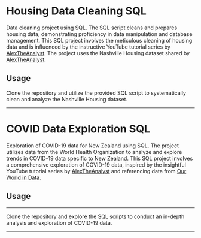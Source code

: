 # Housing Data Cleaning SQL

Data cleaning project using SQL. The SQL script cleans and prepares housing data, demonstrating proficiency in data manipulation and database management.
This SQL project involves the meticulous cleaning of housing data and is influenced by the instructive YouTube tutorial series by [AlexTheAnalyst](https://www.youtube.com/watch?v=8rO7ztF4NtU&list=PLUaB-1hjhk8FE_XZ87vPPSfHqb6OcM0cF&index=20). The project uses the Nashville Housing dataset shared by [AlexTheAnalyst](https://github.com/AlexTheAnalyst/PortfolioProjects/blob/main/Nashville%20Housing%20Data%20for%20Data%20Cleaning.xlsx).

## Usage

Clone the repository and utilize the provided SQL script to systematically clean and analyze the Nashville Housing dataset.

---

# COVID Data Exploration SQL

Exploration of COVID-19 data for New Zealand using SQL. The project utilizes data from the World Health Organization to analyze and explore trends in COVID-19 data specific to New Zealand.
This SQL project involves a comprehensive exploration of COVID-19 data, inspired by the insightful YouTube tutorial series by [AlexTheAnalyst](https://www.youtube.com/watch?v=qfyynHBFOsM&list=PLUaB-1hjhk8FE_XZ87vPPSfHqb6OcM0cF&index=19) and referencing data from [Our World in Data](https://ourworldindata.org/covid-deaths).

## Usage

---
Clone the repository and explore the SQL scripts to conduct an in-depth analysis and exploration of COVID-19 data.

---
